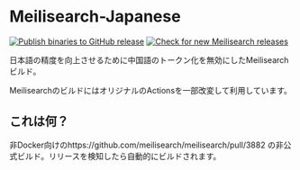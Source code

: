 # Meilisearch-Japanese
[![Publish binaries to GitHub release](https://github.com/AmaseCocoa/Meilisearch-Japanese/actions/workflows/publish.yml/badge.svg)](https://github.com/AmaseCocoa/Meilisearch-Japanese/actions/workflows/publish.yml) [![Check for new Meilisearch releases](https://github.com/AmaseCocoa/Meilisearch-Japanese/actions/workflows/check.yml/badge.svg)](https://github.com/AmaseCocoa/Meilisearch-Japanese/actions/workflows/check.yml)

日本語の精度を向上させるために中国語のトークン化を無効にしたMeilisearchビルド。

MeilisearchのビルドにはオリジナルのActionsを一部改変して利用しています。
## これは何？
非Docker向けのhttps://github.com/meilisearch/meilisearch/pull/3882 の非公式ビルド。リリースを検知したら自動的にビルドされます。
